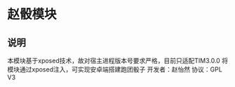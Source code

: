 # 赵骰模块
## 说明
  本模块基于xposed技术，故对宿主进程版本号要求严格，目前只适配TIM3.0.0
  将模块通过xposed注入，可实现安卓端搭建跑团骰子
  开发者：赵怡然
  协议：GPL V3
